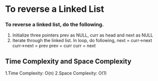 # To reverse a Linked List 
### To reverse a linked list, do the following.
1. Initialize three pointers prev as NULL, curr as head and next as NULL
2. Iterate through the linked list. In loop, do following,
    next = curr->next
    curr->next = prev 
    prev = curr 
    curr = next
## Time Complexity and Space Complexity
1.Time Complexity: O(n) 
2.Space Complexity: O(1)



